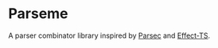# Parseme

A parser combinator library inspired by [Parsec](https://github.com/haskell/parsec) and [Effect-TS](https://github.com/Effect-ts/Effect).
